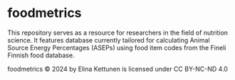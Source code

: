# foodmetrics
This repository serves as a resource for researchers in the field of nutrition science. It features database currently tailored for calculating Animal Source Energy Percentages (ASEPs) using food item codes from the Fineli Finnish food database.

foodmetrics © 2024 by Elina Kettunen is licensed under CC BY-NC-ND 4.0 
